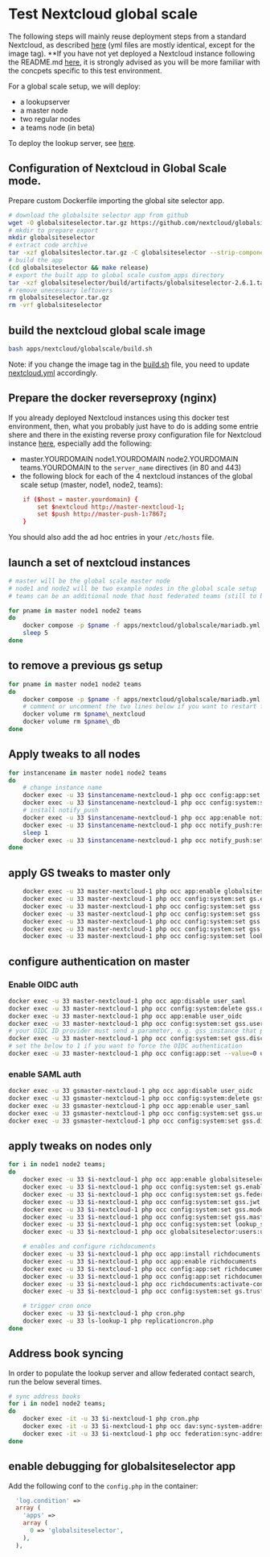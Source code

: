 # Test Nextcloud global scale

The following steps will mainly reuse deployment steps from a standard Nextcloud, as described [here](../standard/README.md) (yml files are mostly identical, except for the image tag). **If you have not yet deployed a Nextcloud instance following the README.md [here](../standard/README.md), it is strongly advised as you will be more familiar with the concpets specific to this test environment.

For a global scale setup, we will deploy:
- a lookupserver
- a master node
- two regular nodes
- a teams node (in beta)

To deploy the lookup server, see [here](../../lookupserver/README.md).

## Configuration of Nextcloud in Global Scale mode.

Prepare custom Dockerfile importing the global site selector app.
```sh
# download the globalsite selector app from github
wget -O globalsiteselector.tar.gz https://github.com/nextcloud/globalsiteselector/archive/refs/tags/v2.6.1.tar.gz
# mkdir to prepare export
mkdir globalsiteselector
# extract code archive
tar -xzf globalsiteslector.tar.gz -C globalsiteselector --strip-components=1
# build the app
(cd globalsiteselector && make release)
# export the built app to global scale custom_apps directory
tar -xzf globalsiteselector/build/artifacts/globalsiteselector-2.6.1.tar.gz -C apps/nextcloud/globalscale/custom_apps
# remove unecessary leftovers
rm globalsiteselector.tar.gz
rm -vrf globalsiteselector
```

## build the nextcloud global scale image
```sh
bash apps/nextcloud/globalscale/build.sh
```

Note: if you change the image tag in the [build.sh](./build.sh) file, you need to update [nextcloud.yml](nextcloud.yml) accordingly.

## Prepare the docker reverseproxy (nginx)

If you already deployed Nextcloud instances using this docker test environment, then, what you probably just have to do is adding some entrie shere and there in the existing reverse proxy configuration file for Nextcloud instance [here](../../reverseproxy/conf/nextcloud.conf), especially add the following:
- master.YOURDOMAIN node1.YOURDOMAIN node2.YOURDOMAIN teams.YOURDOMAIN to the `server_name` directives (in 80 and 443)
- the following block for each of the 4 nextcloud instances of the global scale setup (master, node1, node2, teams):

```conf
    if ($host = master.yourdomain) {
        set $nextcloud http://master-nextcloud-1;
        set $push http://master-push-1:7867;
    }
```

You should also add the ad hoc entries in your `/etc/hosts` file.

## launch a set of nextcloud instances

```sh
# master will be the global scale master node
# node1 and node2 will be two example nodes in the global scale setup
# teams can be an additional node that host federated teams (still to be documented)

for pname in master node1 node2 teams
do
    docker compose -p $pname -f apps/nextcloud/globalscale/mariadb.yml -f apps/nextcloud/globalscale/nextcloud.yml -f apps/nextcloud/globalscale/redis.yml up -d
    sleep 5
done
```

## to remove a previous gs setup

```sh
for pname in master node1 node2 teams
do
    docker compose -p $pname -f apps/nextcloud/globalscale/mariadb.yml -f apps/nextcloud/globalscale/nextcloud.yml -f apps/nextcloud/globalscale/redis.yml down
    # comment or uncomment the two lines below if you want to restart from scratch the setup and remove the volumes
    docker volume rm $pname\_nextcloud
    docker volume rm $pname\_db
done
```

## Apply tweaks to all nodes
```sh
for instancename in master node1 node2 teams
do
    # change instance name
    docker exec -u 33 $instancename-nextcloud-1 php occ config:app:set theming name --value="$instancename"
    docker exec -u 33 $instancename-nextcloud-1 php occ config:system:set overwrite.cli.url --value="https://$instancename.local.mlh.ovh"
    # install notify_push
    docker exec -u 33 $instancename-nextcloud-1 php occ app:enable notify_push
    docker exec -u 33 $instancename-nextcloud-1 php occ notify_push:reset
    sleep 1
    docker exec -u 33 $instancename-nextcloud-1 php occ notify_push:setup https://$instancename.local.mlh.ovh/push
done
```

## apply GS tweaks to master only

```sh
    docker exec -u 33 master-nextcloud-1 php occ app:enable globalsiteselector
    docker exec -u 33 master-nextcloud-1 php occ config:system:set gs.enabled --value="true"
    docker exec -u 33 master-nextcloud-1 php occ config:system:set gss.jwt.key --value="lookup"
    docker exec -u 33 master-nextcloud-1 php occ config:system:set gss.mode --value="master"
    docker exec -u 33 master-nextcloud-1 php occ config:system:set gss.master.admin 0 --value="admin"
    docker exec -u 33 master-nextcloud-1 php occ config:system:set gss.master.csp-allow 0 --value="*.local.mlh.ovh"
    docker exec -u 33 master-nextcloud-1 php occ config:system:set lookup_server --value="https://lookup.local.mlh.ovh"
```

## configure authentication on master
### Enable OIDC auth

```sh
docker exec -u 33 master-nextcloud-1 php occ app:disable user_saml
docker exec -u 33 master-nextcloud-1 php occ config:system:delete gss.discovery.saml.slave.mapping
docker exec -u 33 master-nextcloud-1 php occ app:enable user_oidc
docker exec -u 33 master-nextcloud-1 php occ config:system:set gss.user.discovery.module --value="\OCA\GlobalSiteSelector\UserDiscoveryModules\UserDiscoveryOIDC"
# your OIDC ID provider must send a parameter, e.g. gss_instance that provides the exact gs node url of a user
docker exec -u 33 master-nextcloud-1 php occ config:system:set gss.discovery.oidc.slave.mapping --value="gss_instance"
# set the below to 1 if you want to force the OIDC authentication
docker exec -u 33 master-nextcloud-1 php occ config:app:set --value=0 user_oidc allow_multiple_user_backends
```

### enable SAML auth
```sh
docker exec -u 33 gsmaster-nextcloud-1 php occ app:disable user_oidc
docker exec -u 33 gsmaster-nextcloud-1 php occ config:system:delete gss.discovery.oidc.slave.mapping
docker exec -u 33 gsmaster-nextcloud-1 php occ app:enable user_saml
docker exec -u 33 gsmaster-nextcloud-1 php occ config:system:set gss.user.discovery.module --value="\OCA\GlobalSiteSelector\UserDiscoveryModules\UserDiscoverySAML"
docker exec -u 33 gsmaster-nextcloud-1 php occ config:system:set gss.discovery.saml.slave.mapping --value="gss_instance"
```

## apply tweaks on nodes only
```sh
for i in node1 node2 teams;
do
    docker exec -u 33 $i-nextcloud-1 php occ app:enable globalsiteselector
    docker exec -u 33 $i-nextcloud-1 php occ config:system:set gs.enabled --value="true"
    docker exec -u 33 $i-nextcloud-1 php occ config:system:set gs.federation --value="true"
    docker exec -u 33 $i-nextcloud-1 php occ config:system:set gss.jwt.key --value="lookup"
    docker exec -u 33 $i-nextcloud-1 php occ config:system:set gss.mode --value="slave"
    docker exec -u 33 $i-nextcloud-1 php occ config:system:set gss.master.url --value="https://master.local.mlh.ovh"
    docker exec -u 33 $i-nextcloud-1 php occ config:system:set lookup_server --value="https://lookup.local.mlh.ovh"
    docker exec -u 33 $i-nextcloud-1 php occ globalsiteselector:users:update

    # enables and configure richdocuments
    docker exec -u 33 $i-nextcloud-1 php occ app:install richdocuments --force
    docker exec -u 33 $i-nextcloud-1 php occ app:enable richdocuments
    docker exec -u 33 $i-nextcloud-1 php occ config:app:set richdocuments wopi_url --value='https://office.local.mlh.ovh'
    docker exec -u 33 $i-nextcloud-1 php occ config:app:set richdocuments federation_use_trusted_domains --value="yes"
    docker exec -u 33 $i-nextcloud-1 php occ richdocuments:activate-config
    docker exec -u 33 $i-nextcloud-1 php occ config:system:set gs.trustedHosts 0 --value="*.local.mlh.ovh"

    # trigger cron once
    docker exec -u 33 $i-nextcloud-1 php cron.php
    docker exec -u 33 ls-lookup-1 php replicationcron.php
done
```

## Address book syncing
In order to populate the lookup server and allow federated contact search, run the below several times.
```sh
# sync address books
for i in node1 node2 teams;
do
    docker exec -it -u 33 $i-nextcloud-1 php cron.php
    docker exec -it -u 33 $i-nextcloud-1 php occ dav:sync-system-addressbook
    docker exec -it -u 33 $i-nextcloud-1 php occ federation:sync-addressbooks
done
```

## enable debugging for globalsiteselector app

Add the following conf to the `config.php` in the container:

```php
  'log.condition' =>
  array (
    'apps' =>
    array (
      0 => 'globalsiteselector',
    ),
  ),
```
